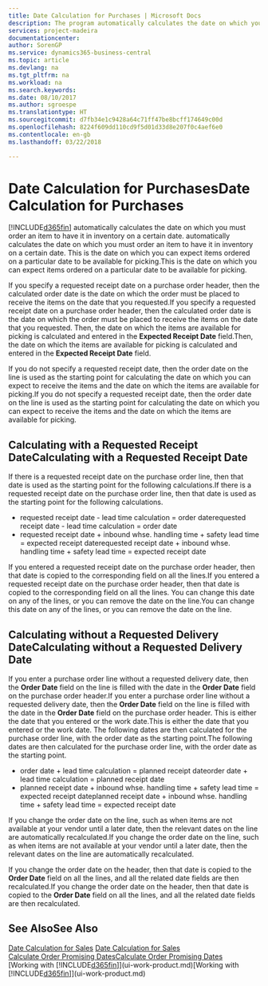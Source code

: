 ```yaml
---
title: Date Calculation for Purchases | Microsoft Docs
description: The program automatically calculates the date on which you must order an item to have it in inventory on a certain date. This is the date on which you can expect items ordered on a particular date to be available for picking.
services: project-madeira
documentationcenter: 
author: SorenGP
ms.service: dynamics365-business-central
ms.topic: article
ms.devlang: na
ms.tgt_pltfrm: na
ms.workload: na
ms.search.keywords: 
ms.date: 08/10/2017
ms.author: sgroespe
ms.translationtype: HT
ms.sourcegitcommit: d7fb34e1c9428a64c71ff47be8bcff174649c00d
ms.openlocfilehash: 8224f609dd110cd9f5d01d33d8e207f0c4aef6e0
ms.contentlocale: en-gb
ms.lasthandoff: 03/22/2018

---
```

# <a name="date-calculation-for-purchases"></a><span data-ttu-id="13117-104">Date Calculation for Purchases</span><span class="sxs-lookup"><span data-stu-id="13117-104">Date Calculation for Purchases</span></span>
[!INCLUDE[d365fin](includes/d365fin_md.md)]<span data-ttu-id="13117-105"> automatically calculates the date on which you must order an item to have it in inventory on a certain date.</span><span class="sxs-lookup"><span data-stu-id="13117-105"> automatically calculates the date on which you must order an item to have it in inventory on a certain date.</span></span> <span data-ttu-id="13117-106">This is the date on which you can expect items ordered on a particular date to be available for picking.</span><span class="sxs-lookup"><span data-stu-id="13117-106">This is the date on which you can expect items ordered on a particular date to be available for picking.</span></span>  

<span data-ttu-id="13117-107">If you specify a requested receipt date on a purchase order header, then the calculated order date is the date on which the order must be placed to receive the items on the date that you requested.</span><span class="sxs-lookup"><span data-stu-id="13117-107">If you specify a requested receipt date on a purchase order header, then the calculated order date is the date on which the order must be placed to receive the items on the date that you requested.</span></span> <span data-ttu-id="13117-108">Then, the date on which the items are available for picking is calculated and entered in the **Expected Receipt Date** field.</span><span class="sxs-lookup"><span data-stu-id="13117-108">Then, the date on which the items are available for picking is calculated and entered in the **Expected Receipt Date** field.</span></span>  

<span data-ttu-id="13117-109">If you do not specify a requested receipt date, then the order date on the line is used as the starting point for calculating the date on which you can expect to receive the items and the date on which the items are available for picking.</span><span class="sxs-lookup"><span data-stu-id="13117-109">If you do not specify a requested receipt date, then the order date on the line is used as the starting point for calculating the date on which you can expect to receive the items and the date on which the items are available for picking.</span></span>  

## <a name="calculating-with-a-requested-receipt-date"></a><span data-ttu-id="13117-110">Calculating with a Requested Receipt Date</span><span class="sxs-lookup"><span data-stu-id="13117-110">Calculating with a Requested Receipt Date</span></span>  
<span data-ttu-id="13117-111">If there is a requested receipt date on the purchase order line, then that date is used as the starting point for the following calculations.</span><span class="sxs-lookup"><span data-stu-id="13117-111">If there is a requested receipt date on the purchase order line, then that date is used as the starting point for the following calculations.</span></span>  

- <span data-ttu-id="13117-112">requested receipt date - lead time calculation = order date</span><span class="sxs-lookup"><span data-stu-id="13117-112">requested receipt date - lead time calculation = order date</span></span>  
- <span data-ttu-id="13117-113">requested receipt date + inbound whse. handling time + safety lead time = expected receipt date</span><span class="sxs-lookup"><span data-stu-id="13117-113">requested receipt date + inbound whse. handling time + safety lead time = expected receipt date</span></span>  

<span data-ttu-id="13117-114">If you entered a requested receipt date on the purchase order header, then that date is copied to the corresponding field on all the lines.</span><span class="sxs-lookup"><span data-stu-id="13117-114">If you entered a requested receipt date on the purchase order header, then that date is copied to the corresponding field on all the lines.</span></span> <span data-ttu-id="13117-115">You can change this date on any of the lines, or you can remove the date on the line.</span><span class="sxs-lookup"><span data-stu-id="13117-115">You can change this date on any of the lines, or you can remove the date on the line.</span></span>  

## <a name="calculating-without-a-requested-delivery-date"></a><span data-ttu-id="13117-116">Calculating without a Requested Delivery Date</span><span class="sxs-lookup"><span data-stu-id="13117-116">Calculating without a Requested Delivery Date</span></span>  
<span data-ttu-id="13117-117">If you enter a purchase order line without a requested delivery date, then the **Order Date** field on the line is filled with the date in the **Order Date** field on the purchase order header.</span><span class="sxs-lookup"><span data-stu-id="13117-117">If you enter a purchase order line without a requested delivery date, then the **Order Date** field on the line is filled with the date in the **Order Date** field on the purchase order header.</span></span> <span data-ttu-id="13117-118">This is either the date that you entered or the work date.</span><span class="sxs-lookup"><span data-stu-id="13117-118">This is either the date that you entered or the work date.</span></span> <span data-ttu-id="13117-119">The following dates are then calculated for the purchase order line, with the order date as the starting point.</span><span class="sxs-lookup"><span data-stu-id="13117-119">The following dates are then calculated for the purchase order line, with the order date as the starting point.</span></span>  

- <span data-ttu-id="13117-120">order date + lead time calculation = planned receipt date</span><span class="sxs-lookup"><span data-stu-id="13117-120">order date + lead time calculation = planned receipt date</span></span>  
- <span data-ttu-id="13117-121">planned receipt date + inbound whse. handling time + safety lead time = expected receipt date</span><span class="sxs-lookup"><span data-stu-id="13117-121">planned receipt date + inbound whse. handling time + safety lead time = expected receipt date</span></span>  

<span data-ttu-id="13117-122">If you change the order date on the line, such as when items are not available at your vendor until a later date, then the relevant dates on the line are automatically recalculated.</span><span class="sxs-lookup"><span data-stu-id="13117-122">If you change the order date on the line, such as when items are not available at your vendor until a later date, then the relevant dates on the line are automatically recalculated.</span></span>  

<span data-ttu-id="13117-123">If you change the order date on the header, then that date is copied to the **Order Date** field on all the lines, and all the related date fields are then recalculated.</span><span class="sxs-lookup"><span data-stu-id="13117-123">If you change the order date on the header, then that date is copied to the **Order Date** field on all the lines, and all the related date fields are then recalculated.</span></span>  

## <a name="see-also"></a><span data-ttu-id="13117-124">See Also</span><span class="sxs-lookup"><span data-stu-id="13117-124">See Also</span></span>  
 <span data-ttu-id="13117-125">[Date Calculation for Sales](sales-date-calculation-for-sales.md) </span><span class="sxs-lookup"><span data-stu-id="13117-125">[Date Calculation for Sales](sales-date-calculation-for-sales.md) </span></span>  
 [<span data-ttu-id="13117-126">Calculate Order Promising Dates</span><span class="sxs-lookup"><span data-stu-id="13117-126">Calculate Order Promising Dates</span></span>](sales-how-to-calculate-order-promising-dates.md)  
 <span data-ttu-id="13117-127">[Working with [!INCLUDE[d365fin](includes/d365fin_md.md)]](ui-work-product.md)</span><span class="sxs-lookup"><span data-stu-id="13117-127">[Working with [!INCLUDE[d365fin](includes/d365fin_md.md)]](ui-work-product.md)</span></span>

